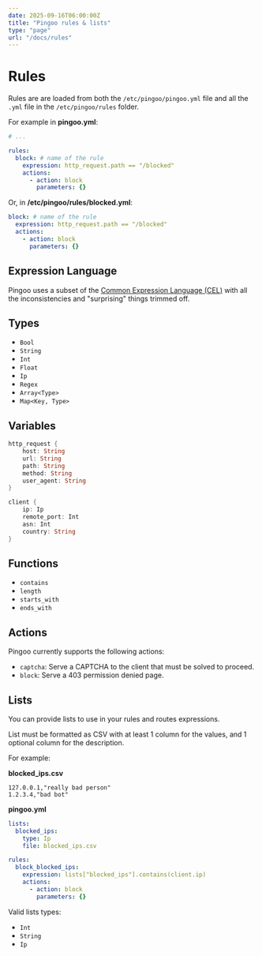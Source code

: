 ```yaml
---
date: 2025-09-16T06:00:00Z
title: "Pingoo rules & lists"
type: "page"
url: "/docs/rules"
---
```


# Rules

Rules are are loaded from both the `/etc/pingoo/pingoo.yml` file and all the `.yml` file in the `/etc/pingoo/rules` folder.

For example in **pingoo.yml**:
```yml
# ...

rules:
  block: # name of the rule
    expression: http_request.path == "/blocked"
    actions:
      - action: block
        parameters: {}
```

Or, in **/etc/pingoo/rules/blocked.yml**:
```yml
block: # name of the rule
  expression: http_request.path == "/blocked"
  actions:
    - action: block
      parameters: {}
```



## Expression Language

Pingoo uses a subset of the [Common Expression Language (CEL)](https://cel.dev) with all the inconsistencies and "surprising" things trimmed off.

## Types

- `Bool`
- `String`
- `Int`
- `Float`
- `Ip`
- `Regex`
- `Array<Type>`
- `Map<Key, Type>`


## Variables

```rust
http_request {
    host: String
    url: String
    path: String
    method: String
    user_agent: String
}

client {
    ip: Ip
    remote_port: Int
    asn: Int
    country: String
}
```


## Functions

- `contains`
- `length`
- `starts_with`
- `ends_with`


## Actions

Pingoo currently supports the following actions:

- `captcha`: Serve a CAPTCHA to the client that must be solved to proceed.
- `block`: Serve a 403 permission denied page.


## Lists

You can provide lists to use in your rules and routes expressions.

List must be formatted as CSV with at least 1 column for the values, and 1 optional column for the description.

For example:

**blocked_ips.csv**
```csv
127.0.0.1,"really bad person"
1.2.3.4,"bad bot"
```

**pingoo.yml**
```yml
lists:
  blocked_ips:
    type: Ip
    file: blocked_ips.csv

rules:
  block_blocked_ips:
    expression: lists["blocked_ips"].contains(client.ip)
    actions:
      - action: block
        parameters: {}
```


Valid lists types:
- `Int`
- `String`
- `Ip`
